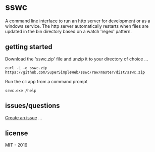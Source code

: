 # sswc

A command line interface to run an http server for development or as a windows service.
The http server automatically restarts when files are updated in the bin directory based on a watch 'regex' pattern.

## getting started

Download the 'sswc.zip' file and unzip it to your directory of choice ...

```
curl -L -o sswc.zip https://github.com/SuperSimpleWeb/sswc/raw/master/dist/sswc.zip
```

Run the cli app from a command prompt

```
sswc.exe /help
```

## issues/questions

[Create an issue](https://github.com/SuperSimpleWeb/sswc/issues) ...

## license

MIT - 2016



